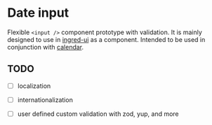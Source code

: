 # Date input

Flexible `<input />` component prototype with validation.
It is mainly designed to use in [ingred-ui](https://github.com/voyagegroup/ingred-ui) as a component.
Intended to be used in conjunction with [calendar](https://github.com/takurinton/calendar).

## TODO

- [ ] localization
- [ ] internationalization
- [ ] user defined custom validation with zod, yup, and more

